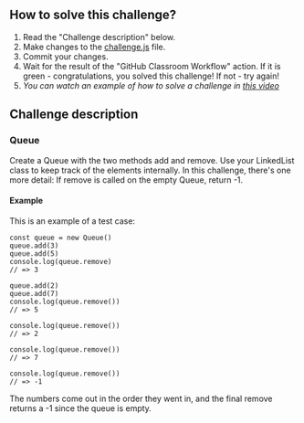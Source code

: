 ## How to solve this challenge?

1. Read the "Challenge description" below.
2. Make changes to the [challenge.js](./challenge.js) file.
3. Commit your changes.
4. Wait for the result of the "GitHub Classroom Workflow" action. If it is green - congratulations, you solved this challenge! If not - try again!
5. *You can watch an example of how to solve a challenge in [this video](https://microverse.pathwright.com/library/fast-track-algorithms-data-structures/69123/path/step/113963868/)*


## Challenge description

### Queue

Create a Queue with the two methods add and remove. Use your LinkedList class to keep track of the elements internally.
In this challenge, there's one more detail: If remove is called on the empty Queue, return -1.

#### Example

This is an example of a test case:

```
const queue = new Queue()
queue.add(3)
queue.add(5)
console.log(queue.remove)
// => 3

queue.add(2)
queue.add(7)
console.log(queue.remove())
// => 5

console.log(queue.remove())
// => 2

console.log(queue.remove())
// => 7

console.log(queue.remove())
// => -1
```

The numbers come out in the order they went in, and the final remove returns a -1 since the queue is empty.

